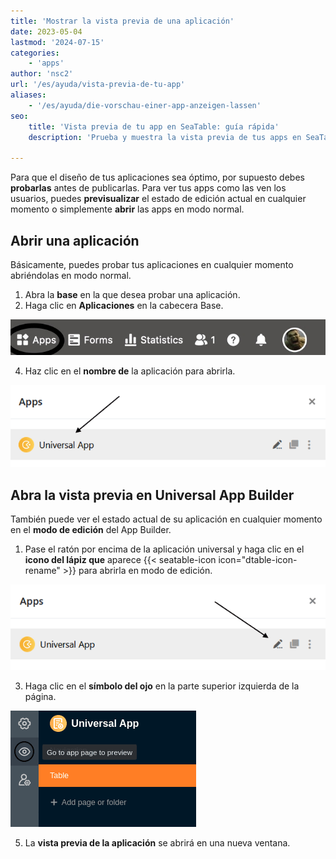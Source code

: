```yaml
---
title: 'Mostrar la vista previa de una aplicación'
date: 2023-05-04
lastmod: '2024-07-15'
categories:
    - 'apps'
author: 'nsc2'
url: '/es/ayuda/vista-previa-de-tu-app'
aliases:
    - '/es/ayuda/die-vorschau-einer-app-anzeigen-lassen'
seo:
    title: 'Vista previa de tu app en SeaTable: guía rápida'
    description: 'Prueba y muestra la vista previa de tus apps en SeaTable antes de publicar para asegurar funcionamiento y apariencia correctos.'

---
```


Para que el diseño de tus aplicaciones sea óptimo, por supuesto debes **probarlas** antes de publicarlas. Para ver tus apps como las ven los usuarios, puedes **previsualizar** el estado de edición actual en cualquier momento o simplemente **abrir** las apps en modo normal.

## Abrir una aplicación

Básicamente, puedes probar tus aplicaciones en cualquier momento abriéndolas en modo normal.

1. Abra la **base** en la que desea probar una aplicación.
2. Haga clic en **Aplicaciones** en la cabecera Base.

![Haga clic en Aplicaciones en la cabecera Base](images/click-apps-in-the-base-header.jpg)

4. Haz clic en el **nombre de** la aplicación para abrirla.

![Abrir la aplicación](images/App-oeffnen-1.png)

## Abra la vista previa en Universal App Builder

También puede ver el estado actual de su aplicación en cualquier momento en el **modo de edición** del App Builder.

1. Pase el ratón por encima de la aplicación universal y haga clic en el **icono del lápiz que** aparece {{< seatable-icon icon="dtable-icon-rename" >}} para abrirla en modo de edición.

![Editar aplicaciones](images/Apps-bearbeiten.png)

3. Haga clic en el **símbolo del ojo** en la parte superior izquierda de la página.

![Abrir la vista previa de una aplicación universal](images/open-app-preview-of-the-universal-app.png)

5. La **vista previa de la aplicación** se abrirá en una nueva ventana.
